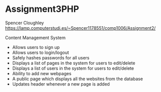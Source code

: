 # Assignment3PHP
Spencer Cloughley
https://lamp.computerstudi.es/~Spencer1178551/comp1006/Assignment2/

Content Management System
 - Allows users to sign up
 - Allows users to login/logout
 - Safely hashes passwords for all users
 - Displays a list of pages in the system for users to edit/delete
 - Displays a list of users in the system for users to edit/delete
 - Ability to add new webpages
 - A public page which displays all the websites from the database
 - Updates header whenever a new page is added